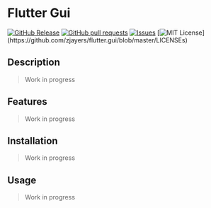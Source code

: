 # Flutter Gui
[![GitHub Release](https://img.shields.io/github/release/zjayers/flutter.gui.svg?style=flat)]()
[![GitHub pull requests](https://img.shields.io/github/issues-pr/zjayers/flutter.gui.svg?style=flat)]()
[![Issues](https://img.shields.io/github/issues-raw/zjayers/flutter.gui.svg?maxAge=25000)](https://github.com/zjayers/flutter.gui/issues)
[![MIT License](https://img.shields.io/apm/l/atomic-ui.svg?)](https://github.com/zjayers/flutter.gui/blob/master/LICENSEs)

## Description

> Work in progress

## Features

> Work in progress

## Installation

> Work in progress

## Usage

> Work in progress